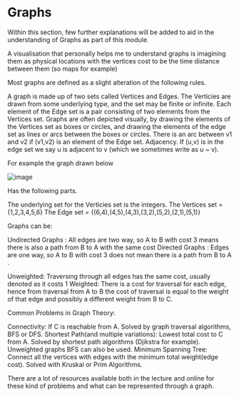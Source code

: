 # Graphs

Within this section, few further explanations will be added to aid in the understanding of Graphs as part of this module. 

A visualisation that personally helps me to understand graphs is imagining them as physical locations with the vertices cost to be the time distance between them (so maps for example)

Most graphs are defined as a slight alteration of the following rules.

A graph is made up of two sets called Vertices and Edges.
The Verticies are drawn from some underlying type, and the set may be finite or infinite.
Each element of the Edge set is a pair consisting of two elements from the Vertices set.
Graphs are often depicted visually, by drawing the elements of the Vertices set as boxes or circles, and drawing the elements of the edge set as lines or arcs between the boxes or circles. There is an arc between v1 and v2 if (v1,v2) is an element of the Edge set.
Adjacency. If (u,v) is in the edge set we say u is adjacent to v (which we sometimes write as u ~ v).

For example the graph drawn below

![image](https://user-images.githubusercontent.com/32796571/115149941-90b7b900-a066-11eb-9a20-25ccb14523c5.png)

Has the following parts.

The underlying set for the Verticies set is the integers.
The Vertices set = {1,2,3,4,5,6}
The Edge set = {(6,4),(4,5),(4,3),(3,2),(5,2),(2,1),(5,1)}

Graphs can be:

Undirected Graphs : All edges are two way, so A to B with cost 3 means there is also a path from B to A with the same cost
Directed Graphs : Edges are one way, so A to B with cost 3 does not mean there is a path from B to A .

Unweighted: Traversing through all edges has the same cost, usually denoted as it costs 1
Weighted: There is a cost for traversal for each edge, hence from traversal from A to B the cost of traversal is equal to the weight of that edge and possibly a different weight from B to C.

Common Problems in Graph Theory:

Connectivity: If C is reachable from A. Solved by graph traversal algorithms, BFS or DFS.
Shortest Path(and multiple variations): Lowest total cost to C from A. Solved by shortest path algorithms (Djikstra for example). Unweighted graphs BFS can also be used.
Minimum Spanning Tree: Connect all the vertices with edges with the minimum total weight(edge cost). Solved with Kruskal or Prim Algorithms.

There are a lot of resources available both in the lecture and online for these kind of problems and what can be represented through a graph.
